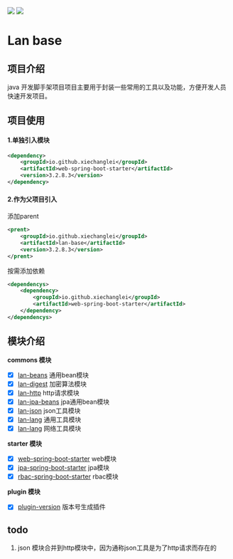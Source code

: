 ![](https://img.shields.io/badge/license-Apache2.0-blue) ![](https://img.shields.io/badge/version-3.2.8.3-green)
# Lan base
## 项目介绍
java 开发脚手架项目项目主要用于封装一些常用的工具以及功能，方便开发人员快速开发项目。

## 项目使用

#### 1.单独引入模块
```xml
<dependency>
    <groupId>io.github.xiechanglei</groupId>
    <artifactId>web-spring-boot-starter</artifactId>
    <version>3.2.8.3</version>
</dependency>
```
#### 2.作为父项目引入
添加parent
```xml
<prent>
    <groupId>io.github.xiechanglei</groupId>
    <artifactId>lan-base</artifactId>
    <version>3.2.8.3</version>
</prent>
```

按需添加依赖
```xml
<dependencys>
    <dependency>
        <groupId>io.github.xiechanglei</groupId>
        <artifactId>web-spring-boot-starter</artifactId>
    </dependency>
</dependencys>
```


## 模块介绍

**commons 模块**
- [x] [lan-beans](./commons/lan-beans/README.md) 通用bean模块
- [x] [lan-digest](./commons/lan-digest/README.md) 加密算法模块
- [x] [lan-http](./commons/lan-http/README.md) http请求模块
- [x] [lan-jpa-beans](./commons/lan-jpa-beans/README.md) jpa通用bean模块
- [x] [lan-json](./commons/lan-json/README.md) json工具模块
- [x] [lan-lang](./commons/lan-lang/README.md) 通用工具模块
- [x] [lan-lang](./commons/lan-net/README.md) 网络工具模块

**starter 模块**
- [x] [web-spring-boot-starter](starters/web-spring-boot-starter/README.md) web模块
- [x] [jpa-spring-boot-starter](starters/jpa-spring-boot-starter/README.md) jpa模块
- [x] [rbac-spring-boot-starter](starters/rbac-spring-boot-starter/README.md) rbac模块

**plugin 模块**
- [x] [plugin-version](./plugins/plugin-version/README.md) 版本号生成插件


## todo
1. json 模块合并到http模块中，因为通称json工具是为了http请求而存在的